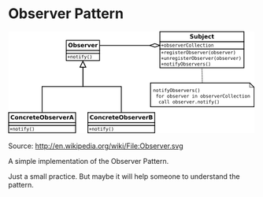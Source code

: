 Observer Pattern
===============

![Observer Pattern](https://raw.githubusercontent.com/JSchwehn/ObserverPattern/master/src/ObserverPattern/doc/observerPattern.png "Observer Pattern") 

Source: http://en.wikipedia.org/wiki/File:Observer.svg

A simple implementation of the Observer Pattern.

Just a small practice. But maybe it will help someone to understand the pattern.
